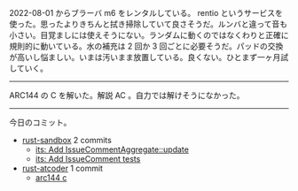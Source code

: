 2022-08-01 からブラーバ m6 をレンタルしている。 rentio というサービスを使った。思ったよりきちんと拭き掃除していて良さそうだ。ルンバと違って音も小さい。目覚ましには使えそうにない。ランダムに動くのではなくわりと正確に規則的に動いている。水の補充は 2 回か 3 回ごとに必要そうだ。パッドの交換が高いし悩ましい。いまは汚いまま放置している。良くない。ひとまず一ヶ月試していく。

---

ARC144 の C を解いた。解説 AC 。自力では解けそうになかった。

---

今日のコミット。

- [rust-sandbox](https://github.com/bouzuya/rust-sandbox) 2 commits
  - [its: Add IssueCommentAggregate::update](https://github.com/bouzuya/rust-sandbox/commit/60ae87f1c8b7896c01201b0dc78f9e7ab000b1bc)
  - [its: Add IssueComment tests](https://github.com/bouzuya/rust-sandbox/commit/1e6cdd00557353ce866343b1cf98e90f15466fbf)
- [rust-atcoder](https://github.com/bouzuya/rust-atcoder) 1 commit
  - [arc144 c](https://github.com/bouzuya/rust-atcoder/commit/2c289e44b4133c7fc94cab56f89607a333283f16)

